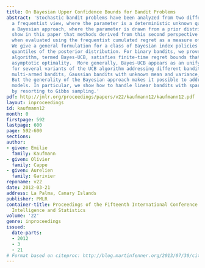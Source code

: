 ```yaml
---
title: On Bayesian Upper Confidence Bounds for Bandit Problems
abstract: 'Stochastic bandit problems have been analyzed from two different perspectives:
  a frequentist view, where the parameter is a deterministic unknown quantity, and
  a Bayesian approach, where the parameter is drawn from a prior distribution.  We
  show in this paper that methods derived from this second perspective prove optimal
  when evaluated using the frequentist cumulated regret as a measure of performance.
  We give a general formulation for a class of Bayesian index policies that rely on
  quantiles of the posterior distribution. For binary bandits, we prove that the corresponding
  algorithm, termed Bayes-UCB, satisfies finite-time regret bounds that imply its
  asymptotic optimality.  More generally, Bayes-UCB appears as an unifying framework
  for several variants of the UCB algorithm addressing different bandit problems (parametric
  multi-armed bandits, Gaussian bandits with unknown mean and variance, linear bandits).
  But the generality of the Bayesian approach makes it possible to address more challenging
  models. In particular, we show how to handle linear bandits with sparsity constraints
  by resorting to Gibbs sampling.'
pdf: http://jmlr.org/proceedings/papers/v22/kaufmann12/kaufmann12.pdf
layout: inproceedings
id: kaufmann12
month: 0
firstpage: 592
lastpage: 600
page: 592-600
sections: 
author:
- given: Emilie
  family: Kaufmann
- given: Olivier
  family: Cappe
- given: Aurelien
  family: Garivier
reponame: v22
date: 2012-03-21
address: La Palma, Canary Islands
publisher: PMLR
container-title: Proceedings of the Fifteenth International Conference on Artificial
  Intelligence and Statistics
volume: '22'
genre: inproceedings
issued:
  date-parts:
  - 2012
  - 3
  - 21
# Format based on citeproc: http://blog.martinfenner.org/2013/07/30/citeproc-yaml-for-bibliographies/
---
```

